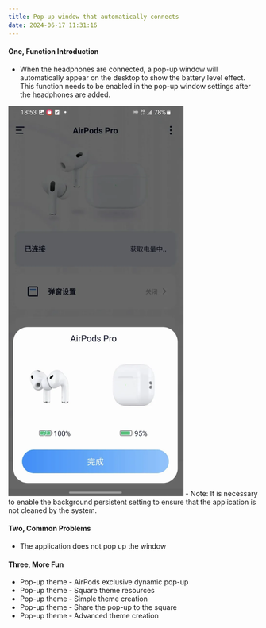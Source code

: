 ```yaml
---
title: Pop-up window that automatically connects
date: 2024-06-17 11:31:16
---
```


#### **One, Function Introduction**
- When the headphones are connected, a pop-up window will automatically appear on the desktop to show the battery level effect. This function needs to be enabled in the pop-up window settings after the headphones are added.
<img src="auto_pop_up/img.png" width="70%" alt="">
- Note: It is necessary to enable the background persistent setting to ensure that the application is not cleaned by the system.


#### **Two, Common Problems**
- The application does not pop up the window

#### **Three, More Fun**
- Pop-up theme - AirPods exclusive dynamic pop-up 
- Pop-up theme - Square theme resources 
- Pop-up theme - Simple theme creation 
- Pop-up theme - Share the pop-up to the square 
- Pop-up theme - Advanced theme creation
